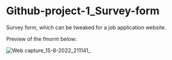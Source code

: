 # Github-project-1_Survey-form

Survey form, which can be tweaked for a job application website. 

Preview of the fmorm below:

![Web capture_15-8-2022_211141_](https://user-images.githubusercontent.com/111279567/184681809-8d3c7767-1a13-4932-8e6f-dda58b08c0dc.jpeg)
